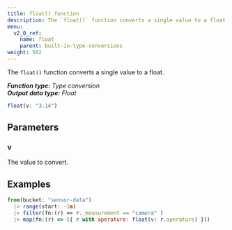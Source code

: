 ```yaml
---
title: float() function
description: The `float()` function converts a single value to a float.
menu:
  v2_0_ref:
    name: float
    parent: built-in-type-conversions
weight: 502
---
```


The `float()` function converts a single value to a float.

_**Function type:** Type conversion_  
_**Output data type:** Float_

```js
float(v: "3.14")
```

## Parameters

### v
The value to convert.

## Examples
```js
from(bucket: "sensor-data")
  |> range(start: -1m)
  |> filter(fn:(r) => r._measurement == "camera" )
  |> map(fn:(r) => ({ r with aperature: float(v: r.aperature) }))
```

